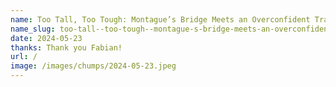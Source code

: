 ```yaml
---
name: Too Tall, Too Tough: Montague’s Bridge Meets an Overconfident Transit Van
name_slug: too-tall--too-tough--montague-s-bridge-meets-an-overconfident-transit-van
date: 2024-05-23
thanks: Thank you Fabian!
url: /
image: /images/chumps/2024-05-23.jpeg
---
```

